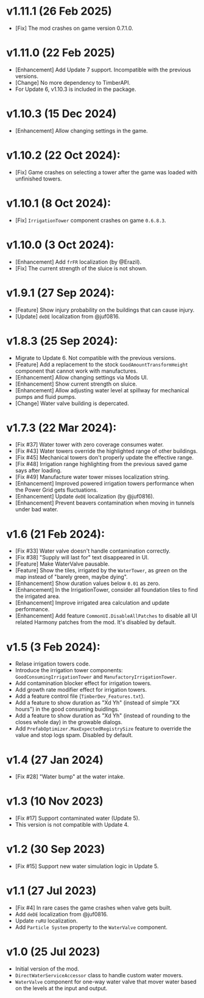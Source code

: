 # v1.11.1 (26 Feb 2025)
* [Fix] The mod crashes on game version 0.7.1.0.

# v1.11.0 (22 Feb 2025)
* [Enhancement] Add Update 7 support. Incompatible with the previous versions.
* [Change] No more dependency to TimberAPI.
* For Update 6, v1.10.3 is included in the package.

# v1.10.3 (15 Dec 2024)
* [Enhancement] Allow changing settings in the game.

# v1.10.2 (22 Oct 2024):
* [Fix] Game crashes on selecting a tower after the game was loaded with unfinished towers.

# v1.10.1 (8 Oct 2024):
* [Fix] `IrrigationTower` component crashes on game `0.6.8.3`.

# v1.10.0 (3 Oct 2024):
* [Enhancement] Add `frFR` localization (by @Erazil).
* [Fix] The current strength of the sluice is not shown.

# v1.9.1 (27 Sep 2024):
* [Feature] Show injury probability on the buildings that can cause injury.
* [Update] `deDE` localization from @juf0816.

# v1.8.3 (25 Sep 2024):
* Migrate to Update 6. Not compatible with the previous versions.
* [Feature] Add a replacement to the stock `GoodAmountTransformHeight` component that cannot work with manufactures.
* [Enhancement] Allow changing settings via Mods UI.
* [Enhancement] Show current strength on sluice.
* [Enhancement] Allow adjusting water level at spillway for mechanical pumps and fluid pumps.
* [Change] Water valve building is depercated.

# v1.7.3 (22 Mar 2024):
* [Fix #37] Water tower with zero coverage consumes water.
* [Fix #43] Water towers override the highlighted range of other buildings.
* [Fix #45] Mechanical towers don't properly update the effective range.
* [Fix #48] Irrigation range highlighting from the previous saved game says after loading.
* [Fix #49] Manufacture water tower misses localization string.
* [Enhancement] Improved powered irrigation towers performance when the Power Grid gets fluctuations.
* [Enhancement] Update `deDE` localization (by @juf0816).
* [Enhancement] Prevent beavers contamination when moving in tunnels under bad water.

# v1.6 (21 Feb 2024):
* [Fix #33] Water valve doesn't handle contamination correctly.
* [Fix #38] "Supply will last for" text disappeared in UI.
* [Feature] Make WaterValve pausable.
* [Feature] Show the tiles, irrigated by the `WaterTower`, as *green* on the map instead of
  "barely green, maybe dying".
* [Enhancement] Show duration values below `0.01` as zero.
* [Enhancement] In the IrrigationTower, consider all foundation tiles to find the irrigated area.
* [Enhancement] Improve irrigated area calculation and update performance.
* [Enhancement] Add feature `CommonUI.DisableAllPatches` to disable all UI related Harmony patches
  from the mod. It's disabled by default.

# v1.5 (3 Feb 2024):
* Relase irrigation towers code.
* Introduce the irrigation tower components: `GoodConsumingIrrigationTower` and `ManufactoryIrrigationTower`.
* Add contamination blocker effect for irrigation towers.
* Add growth rate modifier effect for irrigation towers.
* Add a feature control file (`TimberDev_Features.txt`).
* Add a feature to show duration as "Xd Yh" (instead of simple "XX hours") in the good consuming buidlings.
* Add a feature to show duration as "Xd Yh" (instead of rounding to the closes whole day) in the growable dialogs.
* Add `PrefabOptimizer.MaxExpectedRegistrySize` feature to override the value and stop logs spam. Disabled by default.

# v1.4 (27 Jan 2024)
* [Fix #28] "Water bump" at the water intake.

# v1.3 (10 Nov 2023)
* [Fix #17] Support contaminated water (Update 5).
* This version is not compatible with Update 4.

# v1.2 (30 Sep 2023)
* [Fix #15] Support new water simulation logic in Update 5.

# v1.1 (27 Jul 2023)
* [Fix #4] In rare cases the game crashes when valve gets built.
* Add `deDE` localization from @juf0816.
* Update `ruRU` localization.
* Add `Particle System` property to the `WaterValve` component.

# v1.0 (25 Jul 2023)
* Initial version of the mod.
* `DirectWaterServiceAccessor` class to handle custom water movers.
* `WaterValve` component for one-way water valve that mover water based on the levels at the input and
  output.

